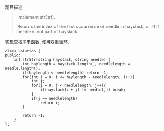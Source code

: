 题目描述:

> Implement strStr().
> 
> Returns the index of the first occurrence of needle in haystack, or -1 if needle is not part of haystack.

实现查找子串函数. 使用双重循环.

    class Solution {
    public:
        int strStr(string haystack, string needle) {
            int haylength = haystack.length(), needlelength = needle.length();
            if(haylength < needlelength) return -1;
            for(int i = 0; i <= haylength - needlelength; i++){
                int j;
                for(j = 0; j < needlelength; j++){
                    if(haystack[i + j] != needle[j]) break;
                }
                if(j == needlelength)
                    return i;
            }
            
            return -1;
        }
    };